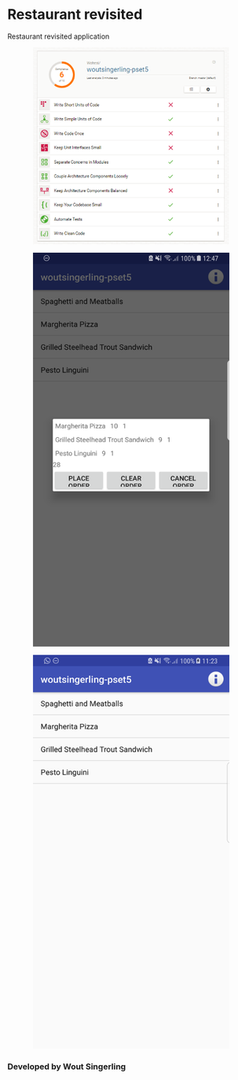 # Restaurant revisited

Restaurant revisited application

<p align="center">
  <img src="https://github.com/Wohesi/woutsingerling-pset5/blob/master/docs/BetterCodeHub.png" alt="BCH" height="400" width="400" />
</p>

<p align="center">
  <img src="https://github.com/Wohesi/woutsingerling-pset5/blob/master/docs/Screenshot_20171204-124728.png" alt="order" height="800" width="400" />
</p>

<p align="center">
  <img src="https://github.com/Wohesi/woutsingerling-pset5/blob/master/docs/Screenshot_20171204-112344.png" height="800" width="400" />
</p>

### Developed by Wout Singerling

